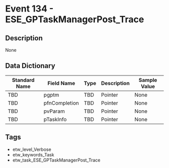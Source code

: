# Event 134 - ESE_GPTaskManagerPost_Trace

## Description
None

## Data Dictionary
|Standard Name|Field Name|Type|Description|Sample Value|
|---|---|---|---|---|
|TBD|pgptm|TBD|Pointer|None|None|
|TBD|pfnCompletion|TBD|Pointer|None|None|
|TBD|pvParam|TBD|Pointer|None|None|
|TBD|pTaskInfo|TBD|Pointer|None|None|

## Tags
* etw_level_Verbose
* etw_keywords_Task
* etw_task_ESE_GPTaskManagerPost_Trace
